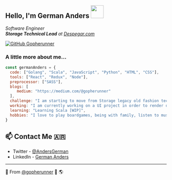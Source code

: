 <h2> Hello, I'm German Anders <img src="https://storage.googleapis.com/gopherizeme.appspot.com/gophers/c05e4943ea8a8251f61091ba2fcdc77737496051.png" width="40"></h2> 

<p>
  <em> Software Engineer</br>
  <b>Storage Technical Lead</b> at <a href="https://www.despegar.com/">Despegar.com</a>
  </em>
</p>

[![GitHub Gopherunner](https://img.shields.io/github/followers/gopherunner?label=follow&style=social)](https://github.com/gopherunner)

### A little more about me...

```javascript
const germanAnders = {
  code: ["Golang", "Scala", "JavaScript", "Python", "HTML", "CSS"],
  tools: ["React", "Redux", "Node"],
  preprocessor: ["SASS"],
  blogs: [  
     medium: "https://medium.com/@gopherunner"
  ],
  challenge: "I am starting to move from Storage legacy old fashion tech to a Software development life",
  working: "I am currently working on a UI project in order to render datacenter services and infrastructure",
  learning: "Learning Scala [WIP]",
  hobbies: "I love to play boardgames, being with family, listen to music and watch movies"
}
```

## 📫 Contact Me 🇦🇷
- Twitter - [@AndersGerman](https://twitter.com/andersgerman)
- LinkedIn - [German Anders](https://www.linkedin.com/in/germananders/)

---

🌱 From [@gopherunner](https://github.com/gopherunner) 👻 🌎

